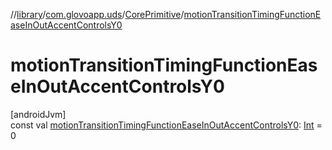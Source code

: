//[library](../../../index.md)/[com.glovoapp.uds](../index.md)/[CorePrimitive](index.md)/[motionTransitionTimingFunctionEaseInOutAccentControlsY0](motion-transition-timing-function-ease-in-out-accent-controls-y0.md)

# motionTransitionTimingFunctionEaseInOutAccentControlsY0

[androidJvm]\
const val [motionTransitionTimingFunctionEaseInOutAccentControlsY0](motion-transition-timing-function-ease-in-out-accent-controls-y0.md): [Int](https://kotlinlang.org/api/latest/jvm/stdlib/kotlin/-int/index.html) = 0
